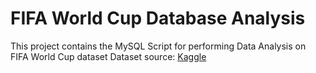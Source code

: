 # FIFA World Cup Database Analysis

This project contains the MySQL Script for performing Data Analysis on FIFA World Cup dataset 
Dataset source: [Kaggle](https://www.kaggle.com/datasets/abecklas/fifa-world-cup?select=WorldCupMatches.csv)
